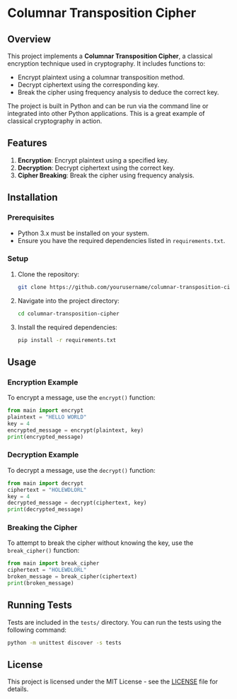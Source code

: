 
# Columnar Transposition Cipher

## Overview

This project implements a **Columnar Transposition Cipher**, a classical encryption technique used in cryptography. It includes functions to:
- Encrypt plaintext using a columnar transposition method.
- Decrypt ciphertext using the corresponding key.
- Break the cipher using frequency analysis to deduce the correct key.

The project is built in Python and can be run via the command line or integrated into other Python applications. This is a great example of classical cryptography in action.

## Features

1. **Encryption**: Encrypt plaintext using a specified key.
2. **Decryption**: Decrypt ciphertext using the correct key.
3. **Cipher Breaking**: Break the cipher using frequency analysis.

## Installation

### Prerequisites

- Python 3.x must be installed on your system.
- Ensure you have the required dependencies listed in `requirements.txt`.

### Setup

1. Clone the repository:
   ```bash
   git clone https://github.com/yourusername/columnar-transposition-cipher.git
   ```

2. Navigate into the project directory:
   ```bash
   cd columnar-transposition-cipher
   ```

3. Install the required dependencies:
   ```bash
   pip install -r requirements.txt
   ```

## Usage

### Encryption Example
To encrypt a message, use the `encrypt()` function:

```python
from main import encrypt
plaintext = "HELLO WORLD"
key = 4
encrypted_message = encrypt(plaintext, key)
print(encrypted_message)
```

### Decryption Example
To decrypt a message, use the `decrypt()` function:

```python
from main import decrypt
ciphertext = "HOLEWDLORL"
key = 4
decrypted_message = decrypt(ciphertext, key)
print(decrypted_message)
```

### Breaking the Cipher
To attempt to break the cipher without knowing the key, use the `break_cipher()` function:

```python
from main import break_cipher
ciphertext = "HOLEWDLORL"
broken_message = break_cipher(ciphertext)
print(broken_message)
```

## Running Tests

Tests are included in the `tests/` directory. You can run the tests using the following command:

```bash
python -m unittest discover -s tests
```

## License

This project is licensed under the MIT License - see the [LICENSE](LICENSE) file for details.
